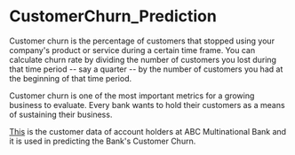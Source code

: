 # CustomerChurn_Prediction

Customer churn is the percentage of customers that stopped using your company's product or service during a certain time frame. You can calculate churn rate by dividing the number of customers you lost during that time period -- say a quarter -- by the number of customers you had at the beginning of that time period.

Customer churn is one of the most important metrics for a growing business to evaluate.
Every bank wants to hold their customers as a means of sustaining their business.

[This](https://www.kaggle.com/datasets/gauravtopre/bank-customer-churn-dataset) is the customer data of account holders at ABC Multinational Bank and it is used in predicting the Bank's Customer Churn.
